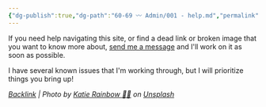 ```yaml
---
{"dg-publish":true,"dg-path":"60-69 〰️ Admin/001 - help.md","permalink":"/60-69-admin/001-help/","title":"HELP","noteIcon":"","created":"2023-08-08T13:56:11","updated":"2023-08-12T11:22:42.564-04:00"}
---
```



If you need help navigating this site, or find a dead link or broken image that you want to know more about, [send me a message](mailto:raine@chaoticorganized.com?subject=CO%20website%20help&body=I%20was%20visiting%20your%20website%20and%20needed%20help%20with%20a%20page) and I'll work on it as soon as possible. 

I have several known issues that I'm working through, but I will prioritize things you bring up!

*[Backlink](https://unsplash.com/photos/KG7CCyD0-QE) | Photo by [Katie Rainbow 🏳️‍🌈](https://unsplash.com/@katierainbow?utm_source=Obsidian%20Image%20Inserter%20Plugin&utm_medium=referral) on [Unsplash](https://unsplash.com/?utm_source=Obsidian%20Image%20Inserter%20Plugin&utm_medium=referral)*
